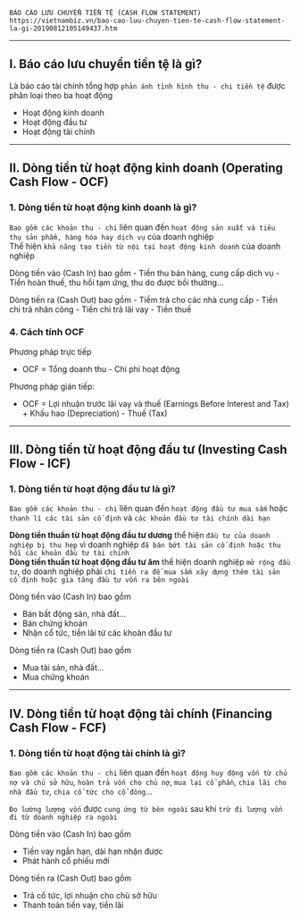     BÁO CÁO LƯU CHUYỂN TIỀN TỆ (CASH FLOW STATEMENT)
    https://vietnambiz.vn/bao-cao-luu-chuyen-tien-te-cash-flow-statement-la-gi-20190812105149437.htm

---

## I. Báo cáo lưu chuyển tiền tệ là gì?

Là báo cáo tài chính tổng hợp `phản ánh tình hình thu - chi tiền tệ` được phân loại theo ba hoạt động

- Hoạt động kinh doanh
- Hoạt động đầu tư
- Hoạt động tài chính

---

## II. Dòng tiền từ hoạt động kinh doanh (Operating Cash Flow - OCF)

### 1. Dòng tiền từ hoạt động kinh doanh là gì?

`Bao gồm các khoản thu - chi` liên quan đến `hoạt động sản xuất và tiêu thụ sản phẩm, hàng hóa hay dịch vụ` của doanh nghiệp \
 Thể hiện `khả năng tạo tiền từ nội tại hoạt động kinh doanh` của doanh nghiệp

Dòng tiền vào (Cash In) bao gồm - Tiền thu bán hàng, cung cấp dịch vụ - Tiền hoàn thuế, thu hồi tạm ứng, thu do được bồi thường...

Dòng tiền ra (Cash Out) bao gồm - Tiềm trả cho các nhà cung cấp - Tiền chi trả nhân công - Tiền chi trả lãi vay - Tiền thuế

### 4. Cách tính OCF

Phương pháp trực tiếp

- OCF = Tổng doanh thu - Chi phí hoạt động

Phương pháp gián tiếp:

- OCF = Lợi nhuận trước lãi vay và thuế (Earnings Before Interest and Tax) + Khấu hao (Depreciation) - Thuế (Tax)

---

## III. Dòng tiền từ hoạt động đầu tư (Investing Cash Flow - ICF)

### 1. Dòng tiền từ hoạt động đầu tư là gì?

`Bao gồm các khoản thu - chi` liên quan đến `hoạt động đầu tư mua sắm` hoặc `thanh lí các tài sản cố định` và `các khoản đầu tư tài chính dài hạn`

**Dòng tiền thuần từ hoạt động đầu tư dương** thể hiện `đầu tư của doanh nghiệp bị thu hẹp` vì doanh nghiệp `đã bán bớt tài sản cố định hoặc thu hồi các khoản đầu tư tài chính` \
 **Dòng tiền thuần từ hoạt động đầu tư âm** thể hiện doanh nghiệp `mở rộng đầu tư`, do doanh nghiệp phải `chi tiền ra để mua sắm xây dựng thêm tài sản cố định hoặc gia tăng đầu tư vốn ra bên ngoài`

Dòng tiền vào (Cash In) bao gồm

- Bán bất động sản, nhà đất...
- Bán chứng khoán
- Nhận cổ tức, tiền lãi từ các khoản đầu tư

Dòng tiền ra (Cash Out) bao gồm

- Mua tài sản, nhà đất...
- Mua chứng khoán

---

## IV. Dòng tiền từ hoạt động tài chính (Financing Cash Flow - FCF)

### 1. Dòng tiền từ hoạt động tài chính là gì?

`Bao gồm các khoản thu - chi` liên quan đến `hoạt động huy động vốn từ chủ nợ và chủ sở hữu`, `hoàn trả vốn cho chủ nợ`, `mua lại cổ phần`, `chia lãi cho nhà đầu tư`, `chia cổ tức cho cổ đông`...

`Đo lường lượng vốn` được `cung ứng từ bên ngoài` sau khi `trừ đi lượng vốn đi từ doanh nghiệp ra ngoài`

Dòng tiền vào (Cash In) bao gồm

- Tiền vay ngắn hạn, dài hạn nhận được
- Phát hành cổ phiếu mới

Dòng tiền ra (Cash Out) bao gồm

- Trả cổ tức, lợi nhuận cho chủ sở hữu
- Thanh toán tiền vay, tiền lãi

